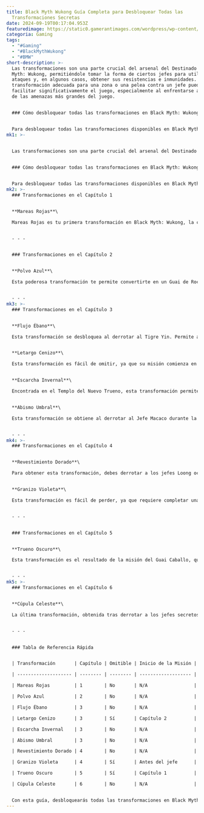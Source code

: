 ```yaml
---
title: Black Myth Wukong Guía Completa para Desbloquear Todas las
  Transformaciones Secretas
date: 2024-09-19T00:17:04.953Z
featuredimage: https://static0.gamerantimages.com/wordpress/wp-content/uploads/2024/09/black-myth-wukong-how-to-unlock-all-transformations-1.jpg?q=49&fit=crop&w=1100&h=618&dpr=2
categoria: Gaming
tags:
  - "#Gaming"
  - "#BlackMythWukong"
  - "#BMW"
short-description: >-
  Las transformaciones son una parte crucial del arsenal del Destinado en Black
  Myth: Wukong, permitiéndole tomar la forma de ciertos jefes para utilizar sus
  ataques y, en algunos casos, obtener sus resistencias e inmunidades. Elegir la
  transformación adecuada para una zona o una pelea contra un jefe puede
  facilitar significativamente el juego, especialmente al enfrentarse a algunas
  de las amenazas más grandes del juego.


  ### Cómo desbloquear todas las transformaciones en Black Myth: Wukong


  Para desbloquear todas las transformaciones disponibles en Black Myth: Wukong, deberás completar misiones secundari
mk1: >-
  

  Las transformaciones son una parte crucial del arsenal del Destinado en Black Myth: Wukong, permitiéndole tomar la forma de ciertos jefes para utilizar sus ataques y, en algunos casos, obtener sus resistencias e inmunidades. Elegir la transformación adecuada para una zona o una pelea contra un jefe puede facilitar significativamente el juego, especialmente al enfrentarse a algunas de las amenazas más grandes del juego.


  ### Cómo desbloquear todas las transformaciones en Black Myth: Wukong


  Para desbloquear todas las transformaciones disponibles en Black Myth: Wukong, deberás completar misiones secundarias a lo largo de los seis capítulos del juego. Dos de estas transformaciones son completamente omitibles si no tienes cuidado. Si deseas evitar spoilers y saber cuáles son omitibles, revisa la tabla de referencia rápida al final de la guía.
mk2: >-
  ### Transformaciones en el Capítulo 1


  **Mareas Rojas**\

  Mareas Rojas es tu primera transformación en Black Myth: Wukong, la cual te otorga daño de fuego. Al derrotar a Guangzhi en el Bosque de Lobos, obtendrás esta transformación, que permite ataques ligeros que generan enfoque y ataques de carga flamígeros. Una vez que llenes tu barra de enfoque, puedes realizar ataques especiales con ataques pesados, vaciando la barra en el proceso.


  - - -


  ### Transformaciones en el Capítulo 2


  **Polvo Azul**\

  Esta poderosa transformación te permite convertirte en un Guai de Roca con inmunidad a los cuatro males. Es fácil pasarla por alto si no ayudas al Hombre-en-Piedra completando su misión. Polvo Azul te otorga un gran poder defensivo, permitiéndote resistir la mayoría de los golpes y lanzar un poderoso hechizo cuando recibes daño, derribando a la mayoría de los enemigos cercanos.


  - - -
mk3: >-
  ### Transformaciones en el Capítulo 3


  **Flujo Ébano**\

  Esta transformación se desbloquea al derrotar al Tigre Yin. Permite adoptar su forma y usar la habilidad de Bloqueo del Herrero para desviar ataques y realizar potentes golpes a dos manos. Además, con enfoque completo, puedes activar "Caminante del Viento", mejorando tus ataques ligeros y permitiendo que atravieses enemigos al esquivar.


  **Letargo Cenizo**\

  Esta transformación es fácil de omitir, ya que su misión comienza en el Capítulo 2, pero se completa en el Reino de la Pagoda en el Capítulo 3. Letargo Cenizo te permite convertirte en un Guai Rata, utilizando ataques de fuego que acumulan enfoque y lo gastan para lanzar llamaradas y ataques explosivos que infligen daño en área.


  **Escarcha Invernal**\

  Encontrada en el Templo del Nuevo Trueno, esta transformación permite crear campos de hielo y lanzar proyectiles helados. Los ataques de tentáculos construyen enfoque, el cual puede gastarse para lanzar el hechizo "Hoja de Hielo", haciendo que tus ataques sean más efectivos contra enemigos congelados.


  **Abismo Umbral**\

  Esta transformación se obtiene al derrotar al Jefe Macaco durante la batalla con Cejahueso. El Abismo Umbral convierte al Destinado en el Jefe Macaco, lo que le permite usar un poderoso sable y construir acumulación de frío devastador para acabar con los enemigos.


  - - -
mk4: >-
  ### Transformaciones en el Capítulo 4


  **Revestimiento Dorado**\

  Para obtener esta transformación, debes derrotar a los jefes Loong ocultos en los tres primeros capítulos. Al completar esta tarea, desbloquearás al Loong Amarillo en el Capítulo 4, cuyo poder te otorga inmunidad a los ataques eléctricos y te permite usar una hoja de relámpagos.


  **Granizo Violeta**\

  Esta transformación es fácil de perder, ya que requiere completar una misión secreta en la Montaña Nube Púrpura en el Capítulo 4. Granizo Violeta convierte al Destinado en un Guai Gusano, que infecta a los enemigos con larvas que explotan con el hechizo "Mente Colmena".


  - - -


  ### Transformaciones en el Capítulo 5


  **Trueno Oscuro**\

  Esta transformación es el resultado de la misión del Guai Caballo, que comienza en el Capítulo 1 y finaliza en el Capítulo 5. Trueno Oscuro permite convertirse en un Guai Caballo, utilizando un látigo y aplicando relámpagos a sus ataques para infligir daño masivo.


  - - -
mk5: >-
  ### Transformaciones en el Capítulo 6


  **Cúpula Celeste**\

  La última transformación, obtenida tras derrotar a los jefes secretos Erlang Shen y los Cuatro Reyes Celestiales. La Cúpula Celeste convierte al Destinado en un Mono de Piedra, inmune a los cuatro males, y capaz de absorber el frío y el fuego para potenciar sus ataques.


  - - -


  ### Tabla de Referencia Rápida


  | Transformación       | Capítulo | Omitible | Inicio de la Misión |

  | -------------------- | -------- | -------- | ------------------- |

  | Mareas Rojas         | 1        | No       | N/A                 |

  | Polvo Azul           | 2        | No       | N/A                 |

  | Flujo Ébano          | 3        | No       | N/A                 |

  | Letargo Cenizo       | 3        | Sí       | Capítulo 2          |

  | Escarcha Invernal    | 3        | No       | N/A                 |

  | Abismo Umbral        | 3        | No       | N/A                 |

  | Revestimiento Dorado | 4        | No       | N/A                 |

  | Granizo Violeta      | 4        | Sí       | Antes del jefe      |

  | Trueno Oscuro        | 5        | Sí       | Capítulo 1          |

  | Cúpula Celeste       | 6        | No       | N/A                 |


  Con esta guía, desbloquearás todas las transformaciones en Black Myth: Wukong, permitiéndote adaptarte a cualquier situación y dominar el campo de batalla.
---
```

